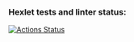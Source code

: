 ### Hexlet tests and linter status:
[![Actions Status](https://github.com/hpf42/python-project-50/actions/workflows/hexlet-check.yml/badge.svg)](https://github.com/hpf42/python-project-50/actions)